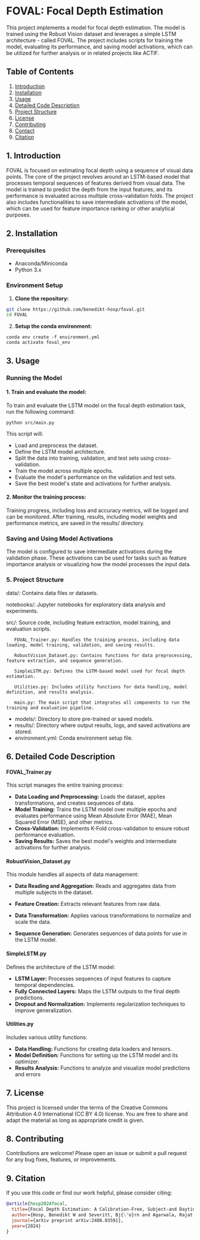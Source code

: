 # FOVAL: Focal Depth Estimation

This project implements a model for focal depth estimation. The model is trained using the Robust Vision dataset and leverages a simple LSTM architecture - called FOVAL.
 The project includes scripts for training the model, evaluating its performance, and saving model activations, which can be utilized for further analysis or in related projects like ACTIF.

## Table of Contents

1. [Introduction](#introduction)
2. [Installation](#installation)
3. [Usage](#usage)
4. [Detailed Code Description](#description)
5. [Project Structure](#project-structure)
6. [License](#license)
7. [Contributing](#contributing)
8. [Contact](#contact)
9. [Citation](#citation)

## 1. Introduction

FOVAL is focused on estimating focal depth using a sequence of visual data points. The core of the project revolves around an LSTM-based model that processes temporal sequences of features derived from visual data. The model is trained to predict the depth from the input features, and its performance is evaluated across multiple cross-validation folds. The project also includes functionalities to save intermediate activations of the model, which can be used for feature importance ranking or other analytical purposes.
## 2. Installation

### Prerequisites

- Anaconda/Miniconda
- Python 3.x

### Environment Setup

1. **Clone the repository:**

```bash
git clone https://github.com/benedikt-hosp/foval.git
cd FOVAL
```
   
2. **Setup the conda environment:**
```
conda env create -f environment.yml
conda activate foval_env
```
## 3. Usage
### Running the Model
#### 1. Train and evaluate the model:

To train and evaluate the LSTM model on the focal depth estimation task, run the following command:
```
python src/main.py
```
This script will:

- Load and preprocess the dataset.
- Define the LSTM model architecture.
- Split the data into training, validation, and test sets using cross-validation.
- Train the model across multiple epochs.
- Evaluate the model's performance on the validation and test sets.
- Save the best model's state and activations for further analysis.

#### 2. Monitor the training process:

Training progress, including loss and accuracy metrics, will be logged and can be monitored. After training, results, including model weights and performance metrics, are saved in the results/ directory.

### Saving and Using Model Activations
The model is configured to save intermediate activations during the validation phase. These activations can be used for tasks such as feature importance analysis or visualizing how the model processes the input data.

### 5. Project Structure
data/: Contains data files or datasets.

notebooks/: Jupyter notebooks for exploratory data analysis and experiments.

src/: Source code, including feature extraction, model training, and evaluation scripts.

       FOVAL_Trainer.py: Handles the training process, including data loading, model training, validation, and saving results.

       RobustVision_Dataset.py: Contains functions for data preprocessing, feature extraction, and sequence generation.

       SimpleLSTM.py: Defines the LSTM-based model used for focal depth estimation.

       Utilities.py: Includes utility functions for data handling, model definition, and results analysis.

       main.py: The main script that integrates all components to run the training and evaluation pipeline.
	   
- models/: Directory to store pre-trained or saved models.
- results/: Directory where output results, logs, and saved activations are stored.
- environment.yml: Conda environment setup file.

## 6. Detailed Code Description
#### FOVAL_Trainer.py
This script manages the entire training process:

- **Data Loading and Preprocessing:** Loads the dataset, applies transformations, and creates sequences of data.
- **Model Training:** Trains the LSTM model over multiple epochs and evaluates performance using Mean Absolute Error (MAE), Mean Squared Error (MSE), and other metrics.
- **Cross-Validation:** Implements K-Fold cross-validation to ensure robust performance evaluation.
- **Saving Results:** Saves the best model's weights and intermediate activations for further analysis.
#### RobustVision_Dataset.py
This module handles all aspects of data management:

- **Data Reading and Aggregation:** Reads and aggregates data from multiple subjects in the dataset.

- **Feature Creation:** Extracts relevant features from raw data.

- **Data Transformation:** Applies various transformations to normalize and scale the data.

- **Sequence Generation:** Generates sequences of data points for use in the LSTM model.

#### SimpleLSTM.py
Defines the architecture of the LSTM model:

- **LSTM Layer:** Processes sequences of input features to capture temporal dependencies.
- **Fully Connected Layers:** Maps the LSTM outputs to the final depth predictions.
- **Dropout and Normalization:** Implements regularization techniques to improve generalization.

#### Utilities.py
Includes various utility functions:

- **Data Handling:** Functions for creating data loaders and tensors.
- **Model Definition:** Functions for setting up the LSTM model and its optimizer.
- **Results Analysis:** Functions to analyze and visualize model predictions and errors

## 7. License
This project is licensed under the terms of the Creative Commons Attribution 4.0 International (CC BY 4.0) license. You are free to share and adapt the material as long as appropriate credit is given.

## 8. Contributing
Contributions are welcome! Please open an issue or submit a pull request for any bug fixes, features, or improvements.




## 9. Citation

If you use this code or find our work helpful, please consider citing:

```bibtex
@article{hosp2024focal,
  title={Focal Depth Estimation: A Calibration-Free, Subject-and Daytime Invariant Approach},
  author={Hosp, Benedikt W and Severitt, Bj{\"o}rn and Agarwala, Rajat and Rusak, Evgenia and Sauer, Yannick and Wahl, Siegfried},
  journal={arXiv preprint arXiv:2408.03591},
  year={2024}
}